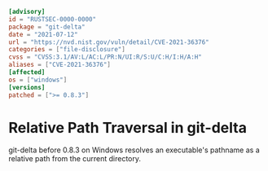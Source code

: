 ```toml
[advisory]
id = "RUSTSEC-0000-0000"
package = "git-delta"
date = "2021-07-12"
url = "https://nvd.nist.gov/vuln/detail/CVE-2021-36376"
categories = ["file-disclosure"]
cvss = "CVSS:3.1/AV:L/AC:L/PR:N/UI:R/S:U/C:H/I:H/A:H"
aliases = ["CVE-2021-36376"]
[affected]
os = ["windows"]
[versions]
patched = [">= 0.8.3"]
```

# Relative Path Traversal in git-delta

git-delta before 0.8.3 on Windows resolves an executable's pathname as a relative path from the current directory.
